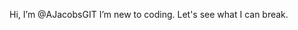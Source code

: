 Hi, I’m @AJacobsGIT
I’m new to coding. Let's see what I can break.

<!---
AJacobsGIT/AJacobsGIT is a ✨ special ✨ repository because its `README.md` (this file) appears on your GitHub profile.
You can click the Preview link to take a look at your changes.
--->
